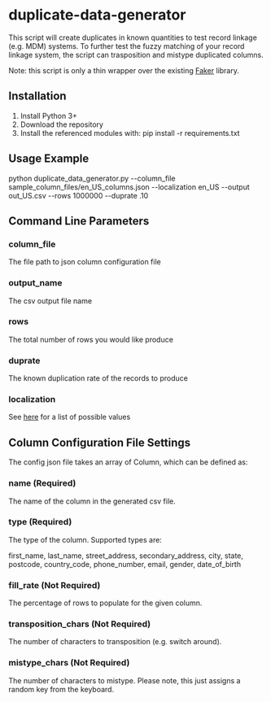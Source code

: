 # duplicate-data-generator
This script will create duplicates in known quantities to test record linkage (e.g. MDM) systems.  To further test the fuzzy matching of your record linkage system, the script can trasposition and mistype duplicated columns.  

Note: this script is only a thin wrapper over the existing [Faker](https://github.com/joke2k/faker) library.

## Installation
1. Install Python 3+
2. Download the repository
3. Install the referenced modules with: pip install -r requirements.txt

## Usage Example
python duplicate_data_generator.py --column_file sample_column_files/en_US_columns.json --localization en_US --output out_US.csv --rows 1000000 --duprate .10

## Command Line Parameters
### column_file
The file path to json column configuration file
### output_name
The csv output file name
### rows
The total number of rows you would like produce
### duprate
The known duplication rate of the records to produce
### localization
See [here](https://faker.readthedocs.io/en/master/locales.html) for a list of possible values

## Column Configuration File Settings
The config json file takes an array of Column, which can be defined as:
### name (Required)
The name of the column in the generated csv file.
### type (Required)
The type of the column.  Supported types are:

first_name, last_name, street_address, secondary_address, city, state, postcode, country_code, phone_number, email, gender, date_of_birth
### fill_rate (Not Required)
The percentage of rows to populate for the given column.
### transposition_chars (Not Required)
The number of characters to transposition (e.g. switch around).
### mistype_chars (Not Required)
The number of characters to mistype.  Please note, this just assigns a random key from the keyboard.



